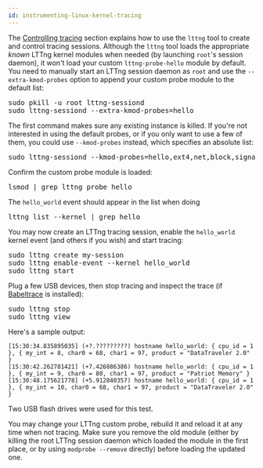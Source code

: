 ```yaml
---
id: instrumenting-linux-kernel-tracing
---
```


The [Controlling tracing](#doc-controlling-tracing) section explains
how to use the `lttng` tool to create and control tracing sessions.
Although the `lttng` tool loads the appropriate _known_ LTTng kernel
modules when needed (by launching `root`'s session daemon), it won't
load your custom `lttng-probe-hello` module by default. You need to
manually start an LTTng session daemon as `root` and use the
`--extra-kmod-probes` option to append your custom probe module to the
default list:

<pre class="term">
sudo pkill -u root lttng-sessiond
sudo lttng-sessiond --extra-kmod-probes=hello
</pre>

The first command makes sure any existing instance is killed. If
you're not interested in using the default probes, or if you only
want to use a few of them, you could use `--kmod-probes` instead,
which specifies an absolute list:

<pre class="term">
sudo lttng-sessiond --kmod-probes=hello,ext4,net,block,signal,sched
</pre>

Confirm the custom probe module is loaded:

<pre class="term">
lsmod | grep lttng_probe_hello
</pre>

The `hello_world` event should appear in the list when doing

<pre class="term">
lttng list --kernel | grep hello
</pre>

You may now create an LTTng tracing session, enable the `hello_world`
kernel event (and others if you wish) and start tracing:

<pre class="term">
sudo lttng create my-session
sudo lttng enable-event --kernel hello_world
sudo lttng start
</pre>

Plug a few USB devices, then stop tracing and inspect the trace (if
<a href="http://www.efficios.com/babeltrace" class="ext">Babeltrace</a>
is installed):

<pre class="term">
sudo lttng stop
sudo lttng view
</pre>

Here's a sample output:

~~~ text
[15:30:34.835895035] (+?.?????????) hostname hello_world: { cpu_id = 1 }, { my_int = 8, char0 = 68, char1 = 97, product = "DataTraveler 2.0" }
[15:30:42.262781421] (+7.426886386) hostname hello_world: { cpu_id = 1 }, { my_int = 9, char0 = 80, char1 = 97, product = "Patriot Memory" }
[15:30:48.175621778] (+5.912840357) hostname hello_world: { cpu_id = 1 }, { my_int = 10, char0 = 68, char1 = 97, product = "DataTraveler 2.0" }
~~~

Two USB flash drives were used for this test.

You may change your LTTng custom probe, rebuild it and reload it at
any time when not tracing. Make sure you remove the old module
(either by killing the root LTTng session daemon which loaded the
module in the first place, or by using `modprobe --remove` directly)
before loading the updated one.
